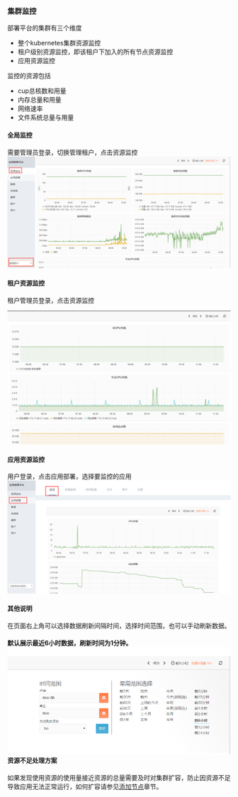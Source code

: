 ### 集群监控

部署平台的集群有三个维度

* 整个kubernetes集群资源监控
* 租户级别资源监控，即该租户下加入的所有节点资源监控
* 应用资源监控

监控的资源包括

* cup总核数和用量
* 内存总量和用量
* 网络速率
* 文件系统总量与用量

#### 全局监控

需要管理员登录，切换管理租户，点击资源监控![](/assets/import3.png)

#### 租户资源监控

租户管理员登录，点击资源监控

![](/assets/import4.png)

#### 应用资源监控

用户登录，点击应用部署，选择要监控的应用![](/assets/import5.png)

#### 其他说明

在页面右上角可以选择数据刷新间隔时间，选择时间范围，也可以手动刷新数据。

#### 默认展示最近6小时数据，刷新时间为1分钟。![](/assets/import6.png)资源不足处理方案

如果发现使用资源的使用量接近资源的总量需要及时对集群扩容，防止因资源不足导致应用无法正常运行，如何扩容请参见[添加节点](/bu-shu-jiao-ben.md)章节。

